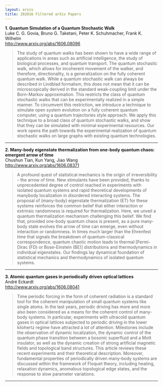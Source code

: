 ```yaml
---
layout: arxiv
title: 202016 Filtered arXiv Papers
---
```


**1.    Quantum Simulation of a Quantum Stochastic Walk**  
Luke C. G. Govia, Bruno G. Taketani, Peter K. Schuhmacher, Frank K. Wilhelm  
http://www.arxiv.org/abs/1606.08096  
<blockquote>
<p>
The study of quantum walks has been shown to have a wide range of applications in areas such as artificial intelligence, the study of biological processes, and quantum transport. The quantum stochastic walk, which allows for incoherent movement of the walker, and therefore, directionality, is a generalization on the fully coherent quantum walk. While a quantum stochastic walk can always be described in Lindblad formalism, this does not mean that it can be microscopically derived in the standard weak-coupling limit under the Born-Markov approximation. This restricts the class of quantum stochastic walks that can be experimentally realized in a simple manner. To circumvent this restriction, we introduce a technique to simulate open system evolution on a fully coherent quantum computer, using a quantum trajectories style approach. We apply this technique to a broad class of quantum stochastic walks, and show that they can be simulated with minimal experimental resources. Our work opens the path towards the experimental realization of quantum stochastic walks on large graphs with existing quantum technologies.
</p>
</blockquote>

------

**2.    Many-body eigenstate thermalization from one-body quantum chaos: emergent arrow of time**  
Chushun Tian, Kun Yang, Jiao Wang  
http://www.arxiv.org/abs/1606.08371  
<blockquote>
<p>
A profound quest of statistical mechanics is the origin of irreversibility - the arrow of time. New stimulants have been provided, thanks to unprecedented degree of control reached in experiments with isolated quantum systems and rapid theoretical developments of manybody localization in disordered interacting systems. The proposal of (many-body) eigenstate thermalization (ET) for these systems reinforces the common belief that either interaction or extrinsic randomness is required for thermalization. Here, we unveil a quantum thermalization mechanism challenging this belief. We find that, provided one-body quantum chaos is present, as a pure many-body state evolves the arrow of time can emerge, even without interaction or randomness. In times much larger than the Ehrenfest time that signals the breakdown of quantum-classical correspondence, quantum chaotic motion leads to thermal [Fermi-Dirac (FD) or Bose-Einstein (BE)] distributions and thermodynamics in individual eigenstates. Our findings lay dynamical foundation of statistical mechanics and thermodynamics of isolated quantum systems.
</p>
</blockquote>

------

**3.    Atomic quantum gases in periodically driven optical lattices**  
André Eckardt  
http://www.arxiv.org/abs/1606.08041  
<blockquote>
<p>
Time periodic forcing in the form of coherent radiation is a standard tool for the coherent manipulation of small quantum systems like single atoms. In the last years, periodic driving has more and more also been considered as a means for the coherent control of many-body systems. In particular, experiments with ultracold quantum gases in optical lattices subjected to periodic driving in the lower kilohertz regime have attracted a lot of attention. Milestones include the observation of dynamic localization, the dynamic control of the quantum phase transition between a bosonic superfluid and a Mott insulator, as well as the dynamic creation of strong artificial magnetic fields and topological band structures. This article reviews these recent experiments and their theoretical description. Moreover, fundamental properties of periodically driven many-body systems are discussed within the framework of Floquet theory, including heating, relaxation dynamics, anomalous topological edge states, and the response to slow parameter variations.
</p>
</blockquote>

------

